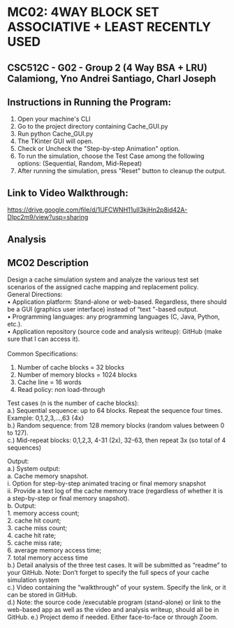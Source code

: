 # MC02: 4WAY BLOCK SET ASSOCIATIVE + LEAST RECENTLY USED
CSC512C - G02 - Group 2 (4 Way BSA + LRU)
Calamiong, Yno Andrei
Santiago, Charl Joseph
----
## Instructions in Running the Program:
1. Open your machine's CLI
2. Go to the project directory containing Cache_GUI.py
3. Run python Cache_GUI.py
4. The TKinter GUI will open.
5. Check or Uncheck the "Step-by-step Animation" option.
6. To run the simulation, choose the Test Case among the following options: (Sequential, Random, Mid-Repeat)
7. After running the simulation, press "Reset" button to cleanup the output.


## Link to Video Walkthrough:
https://drive.google.com/file/d/1UFCWNH11ulI3kjHn2p8id42A-Dlpc2m9/view?usp=sharing


## Analysis




## MC02 Description


Design a cache simulation system and analyze the various test set scenarios of the assigned cache mapping and replacement policy.<br>
General Directions: <br>
• Application platform: Stand-alone or web-based. Regardless, there should be a GUI (graphics user interface) instead of “text "-based output.<br>
• Programming languages: any programming languages (C, Java, Python, etc.).<br>
• Application repository (source code and analysis writeup): GitHub (make sure that I can access it).<br>
<br>
Common Specifications:<br>
1. Number of cache blocks = 32 blocks<br>
2. Number of memory blocks = 1024 blocks<br>
3. Cache line = 16 words<br>
4. Read policy: non load-through<br>

Test cases (n is the number of cache blocks):<br>
a.) Sequential sequence: up to 64 blocks. Repeat the sequence four times. Example: 0,1,2,3,…,63 {4x}<br>
b.) Random sequence: from 128 memory blocks (random values between 0 to 127).<br>
c.) Mid-repeat blocks: 0,1,2,3, 4-31 (2x), 32-63, then repeat 3x (so total of 4 sequences)<br>

Output:<br>
a.) System output:<br>
    a. Cache memory snapshot.<br>
        i. Option for step-by-step animated tracing or final memory snapshot<br>
        ii. Provide a text log of the cache memory trace (regardless of whether it is a step-by-step or final memory snapshot).<br>
    b. Output: <br>
      1. memory access count; <br>
      2. cache hit count; <br>
      3. cache miss count; <br>
      4. cache hit rate; <br>
      5. cache miss rate; <br>
      6. average memory access time; <br>
      7. total memory access time <br>
b.) Detail analysis of the three test cases. It will be submitted as “readme” to your GitHub. Note: Don’t forget to specify the full specs of your cache simulation system <br>
c.) Video containing the “walkthrough” of your system. Specify the link, or it can be stored in GitHub. <br>
d.) Note: the source code /executable program (stand-alone) or link to the web-based app as well as the video and analysis writeup, should all be in GitHub.
e.) Project demo if needed. Either face-to-face or through Zoom.
